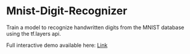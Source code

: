 # Mnist-Digit-Recognizer
Train a model to recognize handwritten digits from the MNIST database using the tf.layers api.

Full interactive demo available here:
[Link](https://mnist-tensorflow-38d9e.web.app/)



